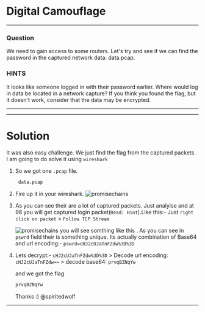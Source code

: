 # Digital Camouflage 
---
### Question

We need to gain access to some routers. Let's try and see if we can find the password in the captured network data: data.pcap.

### HINTS

It looks like someone logged in with their password earlier. Where would log in data be located in a network capture?
If you think you found the flag, but it doesn't work, consider that the data may be encrypted.

---

---
# Solution

It was also easy challenge. We just find the flag from the captured packets. I am going to do solve it using ```wireshark``` 

1. So we got one ```.pcap``` file.
    ```bash
     data.pcap
    ```
2. Fire up it in your wireshark.
    ![promisechains](https://github.com/iammrdollar/picoctf-2017-write-up/blob/master/Level%201/FORENSICS/first.png?raw=true "WireShark")

3. As you can see their are a lot of captured packets. Just analyise and at 98 you will get captured login packet(```Read: Hint```).Like this:-
Just ```right click on packet``` > ```Follow TCP Stream```

    ![promisechains](https://github.com/iammrdollar/picoctf-2017-write-up/blob/master/Level%201/FORENSICS/second.png?raw=true "Follow TCP Stream")
   you will see somthing like this . As you can see in ```pswrd``` field their is something unique.  Its actually combination of Base64 and url encoding:- ```pswrd=cHJ2cUJaTnFZdw%3D%3D```
   
4. Lets decrypt:- 
   ```cHJ2cUJaTnFZdw%3D%3D``` > Decode url encoding: ```cHJ2cUJaTnFZdw==``` > decode base64: ```prvqBZNqYw```

    and we got the flag
    ```bash
    prvqBZNqYw
    ```
   Thanks :) 
   @spiritedwolf

---


